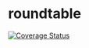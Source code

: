 # roundtable

[![Coverage Status](https://coveralls.io/repos/github/AbdelOufkir1/roundtable/badge.svg?branch=master)](https://coveralls.io/github/AbdelOufkir1/roundtable?branch=master)
